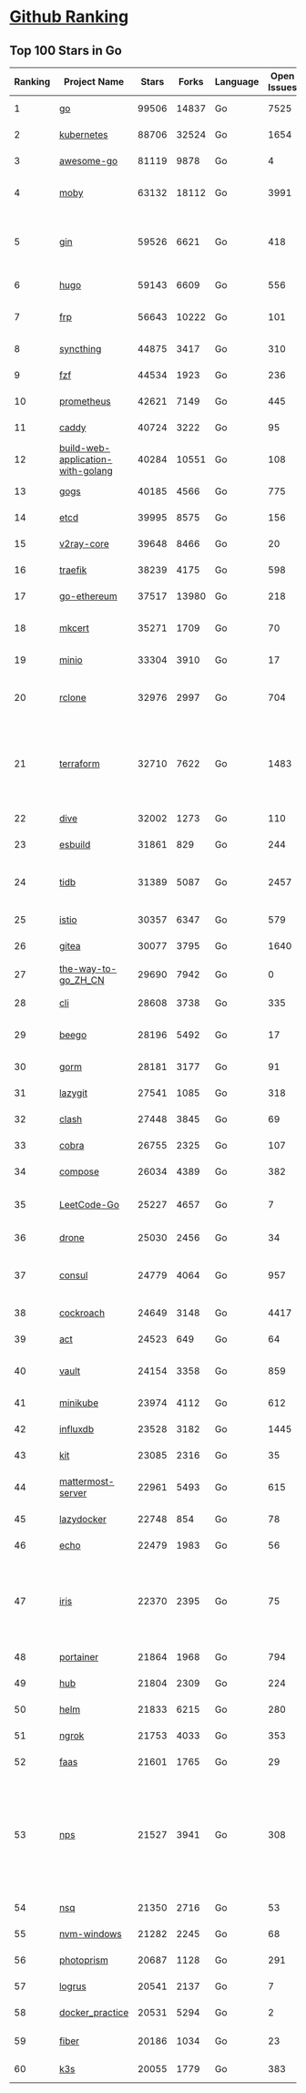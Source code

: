 [Github Ranking](../README.md)
==========

## Top 100 Stars in Go

| Ranking | Project Name | Stars | Forks | Language | Open Issues | Description | Last Commit |
| ------- | ------------ | ----- | ----- | -------- | ----------- | ----------- | ----------- |
| 1 | [go](https://github.com/golang/go) | 99506 | 14837 | Go | 7525 | The Go programming language | 2022-05-26T02:24:15Z |
| 2 | [kubernetes](https://github.com/kubernetes/kubernetes) | 88706 | 32524 | Go | 1654 | Production-Grade Container Scheduling and Management | 2022-05-26T02:35:33Z |
| 3 | [awesome-go](https://github.com/avelino/awesome-go) | 81119 | 9878 | Go | 4 | A curated list of awesome Go frameworks, libraries and software | 2022-05-24T05:09:15Z |
| 4 | [moby](https://github.com/moby/moby) | 63132 | 18112 | Go | 3991 | Moby Project - a collaborative project for the container ecosystem to assemble container-based systems | 2022-05-25T23:21:09Z |
| 5 | [gin](https://github.com/gin-gonic/gin) | 59526 | 6621 | Go | 418 | Gin is a HTTP web framework written in Go (Golang). It features a Martini-like API with much better performance -- up to 40 times faster. If you need smashing performance, get yourself some Gin. | 2022-05-22T14:27:48Z |
| 6 | [hugo](https://github.com/gohugoio/hugo) | 59143 | 6609 | Go | 556 | The world’s fastest framework for building websites. | 2022-05-26T02:41:20Z |
| 7 | [frp](https://github.com/fatedier/frp) | 56643 | 10222 | Go | 101 | A fast reverse proxy to help you expose a local server behind a NAT or firewall to the internet. | 2022-05-23T04:27:05Z |
| 8 | [syncthing](https://github.com/syncthing/syncthing) | 44875 | 3417 | Go | 310 | Open Source Continuous File Synchronization | 2022-05-25T10:29:15Z |
| 9 | [fzf](https://github.com/junegunn/fzf) | 44534 | 1923 | Go | 236 | :cherry_blossom: A command-line fuzzy finder | 2022-05-25T02:33:44Z |
| 10 | [prometheus](https://github.com/prometheus/prometheus) | 42621 | 7149 | Go | 445 | The Prometheus monitoring system and time series database. | 2022-05-26T02:46:09Z |
| 11 | [caddy](https://github.com/caddyserver/caddy) | 40724 | 3222 | Go | 95 | Fast, multi-platform web server with automatic HTTPS | 2022-05-25T17:57:48Z |
| 12 | [build-web-application-with-golang](https://github.com/astaxie/build-web-application-with-golang) | 40284 | 10551 | Go | 108 | A golang ebook intro how to build a web with golang | 2022-05-22T00:51:48Z |
| 13 | [gogs](https://github.com/gogs/gogs) | 40185 | 4566 | Go | 775 | Gogs is a painless self-hosted Git service | 2022-05-25T17:21:21Z |
| 14 | [etcd](https://github.com/etcd-io/etcd) | 39995 | 8575 | Go | 156 | Distributed reliable key-value store for the most critical data of a distributed system | 2022-05-25T20:49:03Z |
| 15 | [v2ray-core](https://github.com/v2ray/v2ray-core) | 39648 | 8466 | Go | 20 | A platform for building proxies to bypass network restrictions. | 2022-05-24T03:01:46Z |
| 16 | [traefik](https://github.com/traefik/traefik) | 38239 | 4175 | Go | 598 | The Cloud Native Application Proxy | 2022-05-25T16:14:08Z |
| 17 | [go-ethereum](https://github.com/ethereum/go-ethereum) | 37517 | 13980 | Go | 218 | Official Go implementation of the Ethereum protocol | 2022-05-26T01:31:01Z |
| 18 | [mkcert](https://github.com/FiloSottile/mkcert) | 35271 | 1709 | Go | 70 | A simple zero-config tool to make locally trusted development certificates with any names you'd like. | 2022-05-16T17:06:09Z |
| 19 | [minio](https://github.com/minio/minio) | 33304 | 3910 | Go | 17 | Multi-Cloud Object Storage | 2022-05-26T02:25:51Z |
| 20 | [rclone](https://github.com/rclone/rclone) | 32976 | 2997 | Go | 704 | "rsync for cloud storage" - Google Drive, S3, Dropbox, Backblaze B2, One Drive, Swift, Hubic, Wasabi, Google Cloud Storage, Yandex Files | 2022-05-24T16:21:41Z |
| 21 | [terraform](https://github.com/hashicorp/terraform) | 32710 | 7622 | Go | 1483 | Terraform enables you to safely and predictably create, change, and improve infrastructure. It is an open source tool that codifies APIs into declarative configuration files that can be shared amongst team members, treated as code, edited, reviewed, and versioned. | 2022-05-25T18:47:02Z |
| 22 | [dive](https://github.com/wagoodman/dive) | 32002 | 1273 | Go | 110 | A tool for exploring each layer in a docker image | 2022-05-25T06:45:00Z |
| 23 | [esbuild](https://github.com/evanw/esbuild) | 31861 | 829 | Go | 244 | An extremely fast JavaScript and CSS bundler and minifier | 2022-05-25T17:49:28Z |
| 24 | [tidb](https://github.com/pingcap/tidb) | 31389 | 5087 | Go | 2457 | TiDB is an open-source, cloud-native, distributed, MySQL-Compatible database for elastic scale and real-time analytics. Try free: https://tidbcloud.com/signup | 2022-05-26T03:01:50Z |
| 25 | [istio](https://github.com/istio/istio) | 30357 | 6347 | Go | 579 | Connect, secure, control, and observe services. | 2022-05-26T02:18:05Z |
| 26 | [gitea](https://github.com/go-gitea/gitea) | 30077 | 3795 | Go | 1640 | Git with a cup of tea, painless self-hosted git service | 2022-05-26T02:26:39Z |
| 27 | [the-way-to-go_ZH_CN](https://github.com/unknwon/the-way-to-go_ZH_CN) | 29690 | 7942 | Go | 0 | 《The Way to Go》中文译本，中文正式名《Go 入门指南》 | 2022-05-23T07:03:46Z |
| 28 | [cli](https://github.com/cli/cli) | 28608 | 3738 | Go | 335 | GitHub’s official command line tool | 2022-05-25T23:51:18Z |
| 29 | [beego](https://github.com/beego/beego) | 28196 | 5492 | Go | 17 | beego is an open-source, high-performance web framework for the Go programming language. | 2022-05-25T03:00:22Z |
| 30 | [gorm](https://github.com/go-gorm/gorm) | 28181 | 3177 | Go | 91 | The fantastic ORM library for Golang, aims to be developer friendly | 2022-05-24T02:51:30Z |
| 31 | [lazygit](https://github.com/jesseduffield/lazygit) | 27541 | 1085 | Go | 318 | simple terminal UI for git commands | 2022-05-22T16:44:30Z |
| 32 | [clash](https://github.com/Dreamacro/clash) | 27448 | 3845 | Go | 69 | A rule-based tunnel in Go. | 2022-05-23T04:58:25Z |
| 33 | [cobra](https://github.com/spf13/cobra) | 26755 | 2325 | Go | 107 | A Commander for modern Go CLI interactions | 2022-05-24T14:46:50Z |
| 34 | [compose](https://github.com/docker/compose) | 26034 | 4389 | Go | 382 | Define and run multi-container applications with Docker | 2022-05-25T13:01:01Z |
| 35 | [LeetCode-Go](https://github.com/halfrost/LeetCode-Go) | 25227 | 4657 | Go | 7 | ✅ Solutions to LeetCode by Go, 100% test coverage, runtime beats 100% / LeetCode 题解 | 2022-05-20T18:46:47Z |
| 36 | [drone](https://github.com/harness/drone) | 25030 | 2456 | Go | 34 | Drone is a Container-Native, Continuous Delivery Platform | 2022-05-19T20:50:30Z |
| 37 | [consul](https://github.com/hashicorp/consul) | 24779 | 4064 | Go | 957 | Consul is a distributed, highly available, and data center aware solution to connect and configure applications across dynamic, distributed infrastructure. | 2022-05-26T02:34:48Z |
| 38 | [cockroach](https://github.com/cockroachdb/cockroach) | 24649 | 3148 | Go | 4417 | CockroachDB - the open source, cloud-native distributed SQL database. | 2022-05-26T02:22:44Z |
| 39 | [act](https://github.com/nektos/act) | 24523 | 649 | Go | 64 | Run your GitHub Actions locally 🚀 | 2022-05-24T20:49:12Z |
| 40 | [vault](https://github.com/hashicorp/vault) | 24154 | 3358 | Go | 859 | A tool for secrets management, encryption as a service, and privileged access management | 2022-05-26T01:16:53Z |
| 41 | [minikube](https://github.com/kubernetes/minikube) | 23974 | 4112 | Go | 612 | Run Kubernetes locally | 2022-05-26T01:38:26Z |
| 42 | [influxdb](https://github.com/influxdata/influxdb) | 23528 | 3182 | Go | 1445 | Scalable datastore for metrics, events, and real-time analytics | 2022-05-25T23:16:41Z |
| 43 | [kit](https://github.com/go-kit/kit) | 23085 | 2316 | Go | 35 | A standard library for microservices. | 2022-05-18T17:42:53Z |
| 44 | [mattermost-server](https://github.com/mattermost/mattermost-server) | 22961 | 5493 | Go | 615 | Mattermost is an open source platform for secure collaboration across the entire software development lifecycle. | 2022-05-25T22:18:06Z |
| 45 | [lazydocker](https://github.com/jesseduffield/lazydocker) | 22748 | 854 | Go | 78 | The lazier way to manage everything docker | 2022-05-19T07:04:08Z |
| 46 | [echo](https://github.com/labstack/echo) | 22479 | 1983 | Go | 56 | High performance, minimalist Go web framework | 2022-05-21T22:30:06Z |
| 47 | [iris](https://github.com/kataras/iris) | 22370 | 2395 | Go | 75 | The fastest HTTP/2 Go Web Framework. A true successor of expressjs and laravel. Supports AWS Lambda, gRPC, MVC, Unique Router, Websockets, Sessions, Test suite, Dependency Injection and more. Thank you / 谢谢 https://github.com/kataras/iris/issues/1329 | 2022-05-24T11:47:58Z |
| 48 | [portainer](https://github.com/portainer/portainer) | 21864 | 1968 | Go | 794 | Making Docker and Kubernetes management easy. | 2022-05-26T01:23:01Z |
| 49 | [hub](https://github.com/github/hub) | 21804 | 2309 | Go | 224 | A command-line tool that makes git easier to use with GitHub. | 2022-04-04T13:16:50Z |
| 50 | [helm](https://github.com/helm/helm) | 21833 | 6215 | Go | 280 | The Kubernetes Package Manager | 2022-05-21T12:30:40Z |
| 51 | [ngrok](https://github.com/inconshreveable/ngrok) | 21753 | 4033 | Go | 353 | Introspected tunnels to localhost | 2022-05-17T08:00:28Z |
| 52 | [faas](https://github.com/openfaas/faas) | 21601 | 1765 | Go | 29 | OpenFaaS - Serverless Functions Made Simple | 2022-05-23T11:52:25Z |
| 53 | [nps](https://github.com/ehang-io/nps) | 21527 | 3941 | Go | 308 | 一款轻量级、高性能、功能强大的内网穿透代理服务器。支持tcp、udp、socks5、http等几乎所有流量转发，可用来访问内网网站、本地支付接口调试、ssh访问、远程桌面，内网dns解析、内网socks5代理等等……，并带有功能强大的web管理端。a lightweight, high-performance, powerful intranet penetration proxy server, with a powerful web management terminal. | 2022-03-31T15:08:56Z |
| 54 | [nsq](https://github.com/nsqio/nsq) | 21350 | 2716 | Go | 53 | A realtime distributed messaging platform | 2022-05-06T16:23:52Z |
| 55 | [nvm-windows](https://github.com/coreybutler/nvm-windows) | 21282 | 2245 | Go | 68 | A node.js version management utility for Windows. Ironically written in Go. | 2022-05-19T15:45:42Z |
| 56 | [photoprism](https://github.com/photoprism/photoprism) | 20687 | 1128 | Go | 291 | AI-Powered Photos App for the Decentralized Web 🌈💎✨ | 2022-05-25T15:26:30Z |
| 57 | [logrus](https://github.com/sirupsen/logrus) | 20541 | 2137 | Go | 7 | Structured, pluggable logging for Go. | 2022-05-25T11:53:45Z |
| 58 | [docker_practice](https://github.com/yeasy/docker_practice) | 20531 | 5294 | Go | 2 | Learn and understand Docker&Container technologies, with real DevOps practice! | 2022-05-24T10:28:56Z |
| 59 | [fiber](https://github.com/gofiber/fiber) | 20186 | 1034 | Go | 23 | ⚡️ Express inspired web framework written in Go | 2022-05-24T06:01:15Z |
| 60 | [k3s](https://github.com/k3s-io/k3s) | 20055 | 1779 | Go | 383 | Lightweight Kubernetes | 2022-05-26T00:21:57Z |

